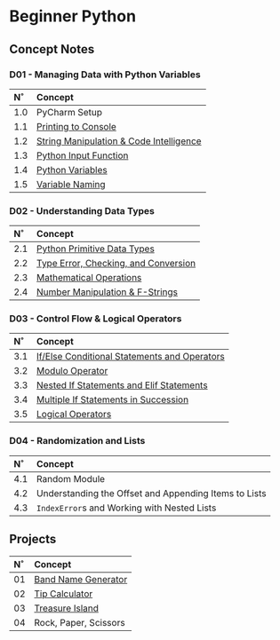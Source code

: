 # Beginner Python

## Concept Notes

### D01 - Managing Data with Python Variables

| N˚ | Concept |
| :- | :------ |
| 1.0 | PyCharm Setup |
| 1.1 | [Printing to Console](./D01-Managing_Data_with_Python_Variables/1.1-Printing/task1.py) |
| 1.2 | [String Manipulation & Code Intelligence](./D01-Managing_Data_with_Python_Variables/1.2-String_Manipulation/task2.py) |
| 1.3 | [Python Input Function](./D01-Managing_Data_with_Python_Variables/1.3-Input_Function/task3.py) |
| 1.4 | [Python Variables](./D01-Managing_Data_with_Python_Variables/1.4-Variables/task4.py) |
| 1.5 | [Variable Naming](./D01-Managing_Data_with_Python_Variables/1.5-Variable_Naming/task5.py) |

### D02 - Understanding Data Types

| N˚ | Concept |
| :- | :------ |
| 2.1 | [Python Primitive Data Types](./D02-Data_Types_and_String_Manipulation/2.1-Data_Types/task1.py) |
| 2.2 | [Type Error, Checking, and Conversion](./D02-Data_Types_and_String_Manipulation/2.2-Type_Error_Checking_and_Conversion/task2.py) |
| 2.3 | [Mathematical Operations](./D02-Data_Types_and_String_Manipulation/2.3-Mathematical_Operations/task3.py) |
| 2.4 | [Number Manipulation & F-Strings](./D02-Data_Types_and_String_Manipulation/2.4-Number_Manipulation_and_fStrings/task4.py) |


### D03 - Control Flow & Logical Operators

| N˚ | Concept |
| :- | :------ |
| 3.1 | [If/Else Conditional Statements and Operators](./D03-Control_Flow_and_Logical_Operators/3.1-If_Else_Conditionals/task1.py) |
| 3.2 | [Modulo Operator](./D03-Control_Flow_and_Logical_Operators/3.2-Modulo_Operator/task2.py) |
| 3.3 | [Nested If Statements and Elif Statements](./D03-Control_Flow_and_Logical_Operators/3.3-Nesting_and_Elif/task3.py) |
| 3.4 | [Multiple If Statements in Succession](./D03-Control_Flow_and_Logical_Operators/3.4-Multiple_Ifs/task4.py) |
| 3.5 | [Logical Operators](./D03-Control_Flow_and_Logical_Operators/3.5-Logical_Operators/task5.py) |

### D04 - Randomization and Lists
| N˚ | Concept |
| :- | :------ |
| 4.1 | Random Module |
| 4.2 | Understanding the Offset and Appending Items to Lists |
| 4.3 | `IndexError`s and Working with Nested Lists |



## Projects

| N˚ | Concept |
| :- | :------ |
| 01 | [Band Name Generator](https://github.com/coderbri/01_band_name_generator.git) |
| 02 | [Tip Calculator](https://github.com/coderbri/02_tip_calculator.git) |
| 03 | [Treasure Island](https://github.com/coderbri/03_treasure_island.git) |
| 04 | Rock, Paper, Scissors |

<!-- 

| D1 | D2 | D3 | D4 | D5 | D6 | D7 | D8 | D9 | D10 | D11 | D12 | D14 |
| :-: | :-: | :-: | :-: | :-: | :-: | :-: | :-: | :-: | :-: | :-: | :-: | :-: | -->

